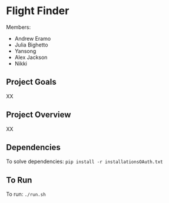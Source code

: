 # Flight Finder
Members:
- Andrew Eramo
- Julia Bighetto
- Yansong
- Alex Jackson
- Nikki

## Project Goals
XX

## Project Overview
XX

## Dependencies
To solve dependencies: `pip install -r installationsOAuth.txt`

## To Run
To run: `./run.sh`
